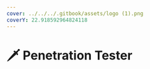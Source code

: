```yaml
---
cover: ../../../.gitbook/assets/logo (1).png
coverY: 22.918592964824118
---
```


# 🗡 Penetration Tester


